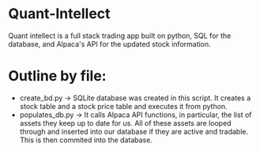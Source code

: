 # Quant-Intellect
Quant intellect is a full stack trading app built on python, SQL for the database, and Alpaca's API for the updated stock information.  

# Outline by file:
- create_bd.py -> SQLite database was created in this script. It creates a stock table and a stock price table and executes it from python.
- populates_db.py -> It calls Alpaca API functions, in particular, the list of assets they keep up to date for us. All of these assets are looped through and inserted into our database if they are active and tradable. This is then commited into the database. 
